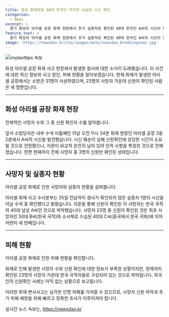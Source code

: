 ```yaml
---
title: 화성 화재현장 40대 한국인 마지막 수습된 시신 확인
categories:
  - News
excerpt: >
  경기 화성의 아리셀 공장 화재 현장에서 추가 실종자로 확인된 40대 한국인 A씨의 시신이 발견되었습니다. 이로써 사망자 23명 중 3명의 신원이 확인되었는데, 모두 내국인입니다. 화재로 신원을 확인하는 작업은 어렵지만 지문을 통해 A씨의 신원이 확인되었으며, 현재까지 외국인의 신원확인은 이뤄지지 않았습니다. 사망자들의 명백한 신원확인이 진행 중에 있으며, 아리셀 공장 화재에 대한 수사가 진행 중입니다. #화성 #아리셀공장 #화재 #사망자
feature_text: >
  경기 화성의 아리셀 공장 화재 현장에서 추가 실종자로 확인된 40대 한국인 A씨의 시신이 발견되었습니다. 이로써 사망자 23명 중 3명의 신원이 확인되었는데, 모두 내국인입니다. 화재로 신원을 확인하는 작업은 어렵지만 지문을 통해 A씨의 신원이 확인되었으며, 현재까지 외국인의 신원확인은 이뤄지지 않았습니다. 사망자들의 명백한 신원확인이 진행 중에 있으며, 아리셀 공장 화재에 대한 수사가 진행 중입니다. #화성 #아리셀공장 #화재 #사망자
image: 'https://newsdao.kr/res/images/meta/newsdao_breakingnews.jpg'
---
```


<p><img src="https://newsdao.kr/res/images/meta/newsdao_breakingnews.jpg" alt="implanttips 속보" /></p>

<p>화성 아리셀 공장 화재 사고 현장에서 발생한 참사에 대한 소식이 도래했습니다. 이 사건에 대한 최신 정보와 사고 원인, 피해 현황을 알아보겠습니다. 현재 화재가 발생한 아리셀 공장에서는 소방관 31명이 사상하였으며, 23명의 사망자 가운데 신원이 확인된 사람은 세 명뿐입니다.</p>

<hr />

<h2 data-ke-size="size26">화성 아리셀 공장 화재 현장</h2>

<p>전체적인 사망자 수와 그 중 신원 확인자 수를 알아봅니다.</p>

<p data-ke-size="size16">앞서 소방당국은 내부 수색 이틀째인 이날 오전 11시 34분 화재 현장인 아리셀 공장 3동 2층에서 A씨의 시신을 발견했습니다. 시신 훼손이 심해 신원확인에 상당한 시간이 소요될 것으로 전망됐으나, 지문이 비교적 온전히 남아 있어 인적 사항을 특정한 것으로 전해졌습니다. 한편 현재까지 전체 사망자 중 3명의 신원만 확인된 상태입니다.</p>

<hr />

<h2 data-ke-size="size26">사망자 및 실종자 현황</h2>

<p>아리셀 공장 화재로 인한 사망자와 실종자 현황을 살펴봅니다.</p>

<p data-ke-size="size16">아리셀 화재 사고 수사본부는 25일 전날까지 생사가 확인되지 않은 실종자 1명의 시신을 이날 수색 중 확인했다고 밝혔습니다. 지문을 통해 신원이 확인된 이 사망자는 한국 국적의 40대 남성 A씨인 것으로 파악됐습니다. 사망자 23명 중 신원이 확인된 것은 최초 사망자인 50대 B씨(한국 국적)와 소사체로 수습된 40대 C씨(중국에서 한국 귀화)에 이어 이번이 세 번째입니다.</p>

<hr />

<h2 data-ke-size="size26">피해 현황</h2>

<p>아리셀 공장 화재로 인한 피해 현황을 확인합니다.</p>

<p data-ke-size="size16">화재로 인해 발생한 사망자 수와 신원 확인에 대한 정보가 부족한 상황이지만, 현재까지 확인된 23명의 사망자 가운데 한국 국적자들로 구성되어 있는 것으로 파악됩니다. 외국인의 신원확인 사례는 아직 없는 상황으로 보고됩니다.</p>

<p>이러한 화재 변사사고는 심각한 인명 피해를 가져올 수 있으므로, 사망자 신원 파악과 추가 피해 예방을 위해 빠르고 정확한 조사가 이루어져야 합니다.</p>
실시간 뉴스 속보는, <a href="https://newsdao.kr" rel="dofollow">https://newsdao.kr</a>


